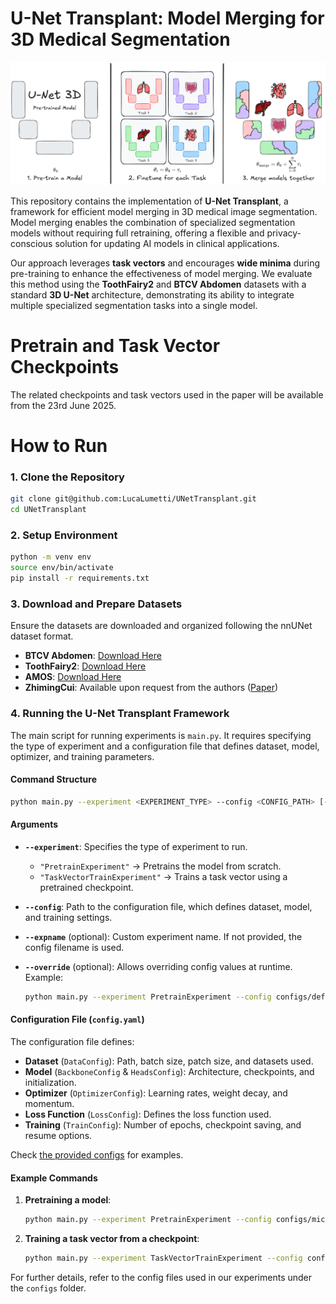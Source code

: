 # U-Net Transplant: Model Merging for 3D Medical Segmentation  
![alt text](./assets/thumbnail.png)

This repository contains the implementation of **U-Net Transplant**, a framework for efficient model merging in 3D medical image segmentation. Model merging enables the combination of specialized segmentation models without requiring full retraining, offering a flexible and privacy-conscious solution for updating AI models in clinical applications.  

Our approach leverages **task vectors** and encourages **wide minima** during pre-training to enhance the effectiveness of model merging. We evaluate this method using the **ToothFairy2** and **BTCV Abdomen** datasets with a standard **3D U-Net** architecture, demonstrating its ability to integrate multiple specialized segmentation tasks into a single model.  


# Pretrain and Task Vector Checkpoints
The related checkpoints and task vectors used in the paper will be available from the 23rd June 2025.


# How to Run

### 1. Clone the Repository  
```bash
git clone git@github.com:LucaLumetti/UNetTransplant.git
cd UNetTransplant
```

### 2. Setup Environment
```bash
python -m venv env
source env/bin/activate
pip install -r requirements.txt
```

### 3. Download and Prepare Datasets  
Ensure the datasets are downloaded and organized following the nnUNet dataset format.

- **BTCV Abdomen**: [Download Here](https://www.synapse.org/Synapse:syn3193805/wiki/217753)  
- **ToothFairy2**: [Download Here](https://ditto.ing.unimore.it/toothfairy2/)  
- **AMOS**: [Download Here](https://zenodo.org/records/7262581)  
- **ZhimingCui**: Available upon request from the authors ([Paper](https://www.nature.com/articles/s41467-022-29637-2))

### 4. Running the U-Net Transplant Framework

The main script for running experiments is `main.py`. It requires specifying the type of experiment and a configuration file that defines dataset, model, optimizer, and training parameters.

#### Command Structure
```bash
python main.py --experiment <EXPERIMENT_TYPE> --config <CONFIG_PATH> [--expname <NAME>] [--override <PARAMS>]
```

#### Arguments
- **`--experiment`**: Specifies the type of experiment to run.  
  - `"PretrainExperiment"` → Pretrains the model from scratch.  
  - `"TaskVectorTrainExperiment"` → Trains a task vector using a pretrained checkpoint.  

- **`--config`**: Path to the configuration file, which defines dataset, model, and training settings.  

- **`--expname`** (optional): Custom experiment name. If not provided, the config filename is used.  

- **`--override`** (optional): Allows overriding config values at runtime. Example:  
  ```bash
  python main.py --experiment PretrainExperiment --config configs/default.yaml --override DataConfig.BATCH_SIZE=4 OptimizerConfig.LR=0.01
  ```

#### Configuration File (`config.yaml`)
The configuration file defines:
- **Dataset** (`DataConfig`): Path, batch size, patch size, and datasets used.  
- **Model** (`BackboneConfig` & `HeadsConfig`): Architecture, checkpoints, and initialization.  
- **Optimizer** (`OptimizerConfig`): Learning rates, weight decay, and momentum.  
- **Loss Function** (`LossConfig`): Defines the loss function used.  
- **Training** (`TrainConfig`): Number of epochs, checkpoint saving, and resume options.  

Check [the provided configs](https://github.com/LucaLumetti/UNetTransplant/tree/main/configs/miccai2025) for examples.

#### Example Commands
1. **Pretraining a model**:
   ```bash
   python main.py --experiment PretrainExperiment --config configs/miccai2025/pretrain_stable.yaml
   ```
2. **Training a task vector from a checkpoint**:
   ```bash
   python main.py --experiment TaskVectorTrainExperiment --config configs/miccai2025/finetune.yaml --override BackboneConfig.PRETRAIN_CHECKPOINTS="/path/to/checkpoint.pth"
   ```

For further details, refer to the config files used in our experiments under the `configs` folder.

